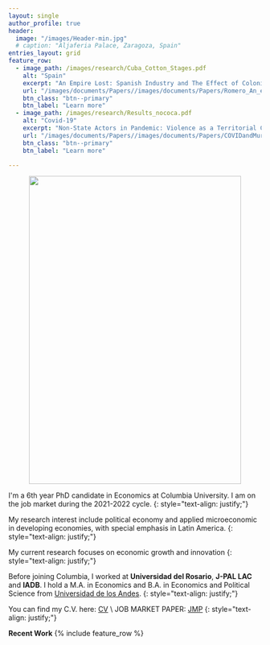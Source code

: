 ```yaml
---
layout: single
author_profile: true
header:
  image: "/images/Header-min.jpg"
  # caption: "Aljaferia Palace, Zaragoza, Spain"
entries_layout: grid
feature_row:
  - image_path: /images/research/Cuba_Cotton_Stages.pdf
    alt: "Spain"
    excerpt: "An Empire Lost: Spanish Industry and The Effect of Colonial Markets and Trade on Innovation"
    url: "/images/documents/Papers//images/documents/Papers/Romero_An_empire_lost_2021d.pdf"
    btn_class: "btn--primary"
    btn_label: "Learn more"   
  - image_path: /images/research/Results_nococa.pdf
    alt: "Covid-19"
    excerpt: "Non-State Actors in Pandemic: Violence as a Territorial Control Strategy during COVID-19"
    url: "/images/documents/Papers//images/documents/Papers/COVIDandMurders_August302021abs.pdf"
    btn_class: "btn--primary"
    btn_label: "Learn more"  

---
```


<p align="center">
<img src="{{ site.url}}{{site.baseurl}}/images/TA.jpg" width="421.5" height="612" alt="">
</p>


I'm a 6th year PhD candidate in Economics at Columbia University. I am on the job market during the 2021-2022 cycle.
{: style="text-align: justify;"}

My research interest include political economy and applied microeconomic in developing economies, with special emphasis in Latin America.
{: style="text-align: justify;"}

My current research focuses on economic growth and innovation
{: style="text-align: justify;"}

Before joining Columbia, I worked at **Universidad del Rosario**, **J-PAL LAC** and **IADB**.  I hold a M.A. in Economics  and B.A. in Economics and Political Science from [Universidad de los Andes](https://uniandes.edu.co/).
{: style="text-align: justify;"}

You can find my C.V. here: [CV](/images/documents/CV/Dario_CV.pdf) \\
JOB MARKET PAPER: [JMP](/images/documents/Papers/Romero_An_empire_lost_2021d.pdf)
{: style="text-align: justify;"}

**Recent Work**
{% include feature_row %}
